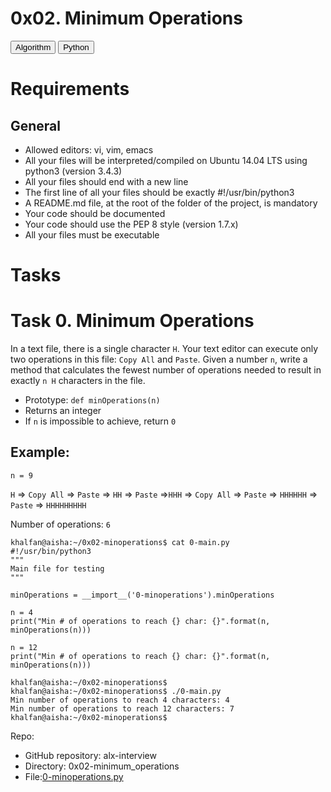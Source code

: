 # 0x02. Minimum Operations

<button>Algorithm</button> <button>Python</button>

# Requirements
## General
- Allowed editors: vi, vim, emacs
- All your files will be interpreted/compiled on Ubuntu 14.04 LTS using python3 (version 3.4.3)
- All your files should end with a new line
- The first line of all your files should be exactly #!/usr/bin/python3
- A README.md file, at the root of the folder of the project, is mandatory
- Your code should be documented
- Your code should use the PEP 8 style (version 1.7.x)
- All your files must be executable

# Tasks
# Task 0. Minimum Operations

In a text file, there is a single character ``H``. Your text editor can execute only two operations in this file: ``Copy All`` and ``Paste``. Given a number ``n``, write a method that calculates the fewest number of operations needed to result in exactly ``n H`` characters in the file.

- Prototype: ``def minOperations(n)``
- Returns an integer
- If ``n`` is impossible to achieve, return ``0``

## Example:

``n = 9``

``H`` => ``Copy All`` => ``Paste`` => ``HH`` => ``Paste`` =>``HHH`` => ``Copy All`` => ``Paste`` => ``HHHHHH`` => ``Paste`` => ``HHHHHHHHH``

Number of operations: ``6``

```
khalfan@aisha:~/0x02-minoperations$ cat 0-main.py
#!/usr/bin/python3
"""
Main file for testing
"""

minOperations = __import__('0-minoperations').minOperations

n = 4
print("Min # of operations to reach {} char: {}".format(n, minOperations(n)))

n = 12
print("Min # of operations to reach {} char: {}".format(n, minOperations(n)))
```

```
khalfan@aisha:~/0x02-minoperations$
khalfan@aisha:~/0x02-minoperations$ ./0-main.py
Min number of operations to reach 4 characters: 4
Min number of operations to reach 12 characters: 7
khalfan@aisha:~/0x02-minoperations$
```
Repo:

- GitHub repository: alx-interview
- Directory: 0x02-minimum_operations
- File:[0-minoperations.py](./0-minoperations.py)
